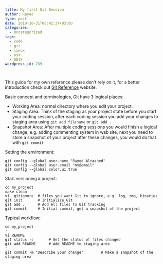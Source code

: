 ```yaml
---
title: My first Git Session
author: Rayed
type: post
date: 2010-10-31T08:42:27+03:00
categories:
  - Uncategorized
tags:
  - code
  - git
  - linux
  - osx
  - UNIX
wordpress_id: 789

---
```

This guide for my own reference please don't rely on it, for a better introduction check out <a href="http://gitref.org/">Git Reference</a> website.

Basic concept and terminologies, Git have 3 logical places:

- Working Area: normal directory where you edit your project.
- Staging Area: Think of the staging as your project state before you start your coding session, after each coding session you add your changes to staging area using `git add filename` or `git add .`
- Snapshot Area: After multiple coding sessions you would finish a logical change, e.g. adding commenting system in web site, next you need to store a snapshot of your project after these changes, you would do that with `git commit`

Setting the environment:

    git config --global user.name "Rayed Alrashed"
    git config --global user.email "my@email"
    git config --global color.ui true

Start versioning a project:

    cd my_project
    make clean
    vi .gitignore  # files you want Git to ignore, e.g. log, tmp, binaries
    git init       # Initialize Git
    git add .      # Add All files to Git tracking
    git commit     # Initial commit, get a snapshot of the project

Typical workflow:

    cd my_project
    :
    vi README
    git status -s       # Get the status of files changed
    git add README      # Add README to staging area
    :
    git commit -m "Describe your change"        # Make a snapshot of the staging area
